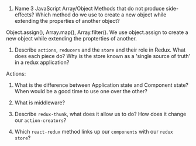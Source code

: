 1.  Name 3 JavaScript Array/Object Methods that do not produce side-effects? Which method do we use to create a new object while extending the properties of another object?

Object.assign(), Array.map(), Array.filter().
We use object.assign to create a new object while extending the propterties of another.

1.  Describe `actions`, `reducers` and the `store` and their role in Redux. What does each piece do? Why is the store known as a 'single source of truth' in a redux application?

Actions: 

1.  What is the difference between Application state and Component state? When would be a good time to use one over the other?



1.  What is middleware?



1.  Describe `redux-thunk`, what does it allow us to do? How does it change our `action-creators`?



1.  Which `react-redux` method links up our `components` with our `redux store`?

